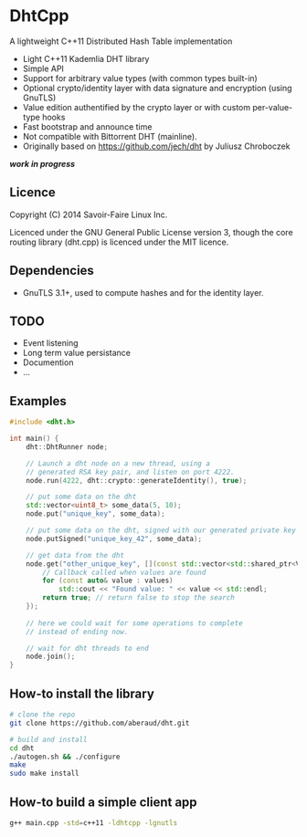 DhtCpp
===
A lightweight C++11 Distributed Hash Table implementation

 * Light C++11 Kademlia DHT library
 * Simple API
 * Support for arbitrary value types (with common types built-in)
 * Optional crypto/identity layer with data signature and encryption (using GnuTLS)
 * Value edition authentified by the crypto layer or with custom per-value-type hooks
 * Fast bootstrap and announce time
 * Not compatible with Bittorrent DHT (mainline).
 * Originally based on https://github.com/jech/dht by Juliusz Chroboczek

***work in progress***

Licence
-
Copyright (C) 2014 Savoir-Faire Linux Inc.

Licenced under the GNU General Public License version 3, though the core routing library (dht.cpp) is licenced under the MIT licence.

Dependencies
-
- GnuTLS 3.1+, used to compute hashes and for the identity layer.

TODO
-
 * Event listening
 * Long term value persistance
 * Documention
 * ...

Examples
-
```c++
#include <dht.h>

int main() {
    dht::DhtRunner node;

    // Launch a dht node on a new thread, using a
    // generated RSA key pair, and listen on port 4222.
    node.run(4222, dht::crypto::generateIdentity(), true);

    // put some data on the dht
    std::vector<uint8_t> some_data(5, 10);
    node.put("unique_key", some_data);

    // put some data on the dht, signed with our generated private key
    node.putSigned("unique_key_42", some_data);

    // get data from the dht
    node.get("other_unique_key", [](const std::vector<std::shared_ptr<Value>>& values) {
        // Callback called when values are found
        for (const auto& value : values)
            std::cout << "Found value: " << value << std::endl;
        return true; // return false to stop the search
    });
    
    // here we could wait for some operations to complete
    // instead of ending now.

    // wait for dht threads to end
    node.join();
}
```

How-to install the library
-
```bash
# clone the repo
git clone https://github.com/aberaud/dht.git

# build and install
cd dht
./autogen.sh && ./configure
make
sudo make install
```

How-to build a simple client app
-
```bash
g++ main.cpp -std=c++11 -ldhtcpp -lgnutls
```
